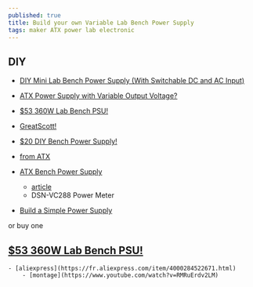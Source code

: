 ```yaml
---
published: true
title: Build your own Variable Lab Bench Power Supply
tags: maker ATX power lab electronic
---
```

## DIY

- [DIY Mini Lab Bench Power Supply (With Switchable DC and AC Input)](https://www.youtube.com/watch?v=PhLFmokgr9o)
- [ATX Power Supply with Variable Output Voltage?](https://www.youtube.com/watch?v=oeNAhP-GIjo)

- [$53 360W Lab Bench PSU!](https://www.youtube.com/watch?v=0qjLx_HsKUQ)
- [GreatScott!](https://www.youtube.com/watch?v=wI-KYRdmx-E)
- [$20 DIY Bench Power Supply!](https://www.youtube.com/watch?v=Cw2AjcczHg4)
- [from ATX](https://www.youtube.com/watch?v=F3_OeVjKHr0)
- [ATX Bench Power Supply](https://www.youtube.com/watch?v=n_A-jkpjpcM)
	- [article](https://dronebotworkshop.com/atx-bench-supply/)
    - DSN-VC288 Power Meter
- [Build a Simple Power Supply](https://www.youtube.com/watch?v=IJFBvMMltQw)

or buy one 

## [$53 360W Lab Bench PSU!](https://www.youtube.com/watch?v=0qjLx_HsKUQ)
	- [aliexpress](https://fr.aliexpress.com/item/4000284522671.html)
    	- [montage](https://www.youtube.com/watch?v=RMRuErdv2LM)

